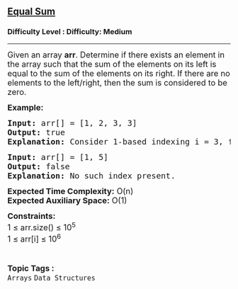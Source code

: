 <h2><a href="https://www.geeksforgeeks.org/problems/equal-sum0810/1?page=2&difficulty=Medium&status=unsolved&sortBy=submissions">Equal Sum</a></h2><h3>Difficulty Level : Difficulty: Medium</h3><hr><div class="problems_problem_content__Xm_eO"><p><span style="font-size: 18px;">Given an array <strong>a</strong><strong>rr</strong>. Determine if there exists an element in the array such that the sum of the elements on its left is equal to the sum of the elements on its right. If there are no elements to the left/right, then the sum is considered to be zero.&nbsp;</span></p>
<p><span style="font-size: 18px;"><strong>Example:</strong></span></p>
<pre><span style="font-size: 18px;"><strong>Input: </strong>arr[] = [1, 2, 3, 3]
<strong>Output:</strong> true
<strong>Explanation:</strong> Consider 1-based indexing i = 3, for [1, 2] sum is 3 and for [3] sum is also 3.
</span></pre>
<pre><span style="font-size: 18px;"><strong>Input: </strong>arr[] = [1, 5]
<strong>Output:</strong> false
<strong>Explanation:</strong>&nbsp;No such index present.
</span></pre>
<p><span style="font-size: 18px;"><strong>Expected Time Complexity:</strong> O(n)<br><strong>Expected Auxiliary Space:</strong> O(1)</span></p>
<p><span style="font-size: 18px;"><strong>Constraints:</strong><br>1 ≤ arr.size() ≤ 10<sup>5</sup>&nbsp;<br>1 ≤ arr[i] ≤ 10<sup>6</sup></span></p></div><br><p><span style=font-size:18px><strong>Topic Tags : </strong><br><code>Arrays</code>&nbsp;<code>Data Structures</code>&nbsp;